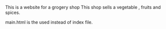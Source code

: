 This is a website for a grogery shop
This shop sells a vegetable , fruits and spices.

main.html is the used instead of index file.
